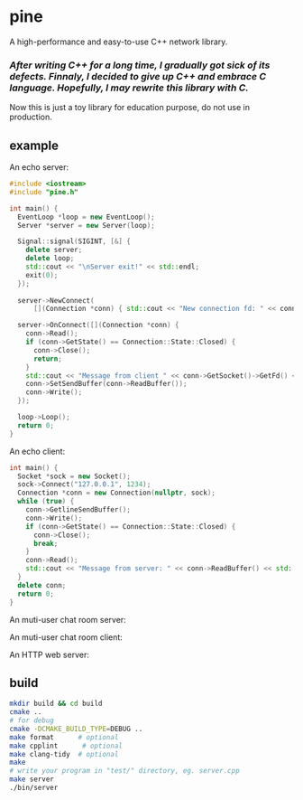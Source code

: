 # pine
A high-performance and easy-to-use C++ network library. 

### ***After writing C++ for a long time, I gradually got sick of its defects. Finnaly, I decided to give up C++ and embrace C language. Hopefully, I may rewrite this library with C.***

Now this is just a toy library for education purpose, do not use in production.

## example
An echo server:
```cpp
#include <iostream>
#include "pine.h"

int main() {
  EventLoop *loop = new EventLoop();
  Server *server = new Server(loop);

  Signal::signal(SIGINT, [&] {
    delete server;
    delete loop;
    std::cout << "\nServer exit!" << std::endl;
    exit(0);
  });
  
  server->NewConnect(
      [](Connection *conn) { std::cout << "New connection fd: " << conn->GetSocket()->GetFd() << std::endl; });

  server->OnConnect([](Connection *conn) {
    conn->Read();
    if (conn->GetState() == Connection::State::Closed) {
      conn->Close();
      return;
    }
    std::cout << "Message from client " << conn->GetSocket()->GetFd() << ": " << conn->ReadBuffer() << std::endl;
    conn->SetSendBuffer(conn->ReadBuffer());
    conn->Write();
  });

  loop->Loop();
  return 0;
}
```
An echo client:
```cpp
int main() {
  Socket *sock = new Socket();
  sock->Connect("127.0.0.1", 1234);
  Connection *conn = new Connection(nullptr, sock);
  while (true) {
    conn->GetlineSendBuffer();
    conn->Write();
    if (conn->GetState() == Connection::State::Closed) {
      conn->Close();
      break;
    }
    conn->Read();
    std::cout << "Message from server: " << conn->ReadBuffer() << std::endl;
  }
  delete conn;
  return 0;
}
```
An muti-user chat room server:

An muti-user chat room client:

An HTTP web server:


## build
```bash
mkdir build && cd build
cmake ..
# for debug
cmake -DCMAKE_BUILD_TYPE=DEBUG ..
make format      # optional
make cpplint      # optional
make clang-tidy  # optional
make
# write your program in "test/" directory, eg. server.cpp
make server
./bin/server
```

